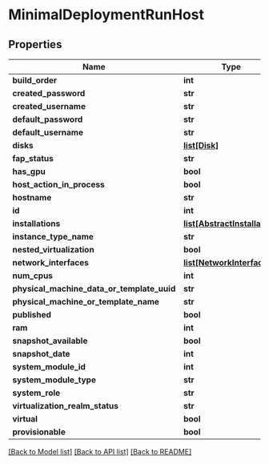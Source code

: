 # MinimalDeploymentRunHost

## Properties
Name | Type | Description | Notes
------------ | ------------- | ------------- | -------------
**build_order** | **int** |  | [optional] 
**created_password** | **str** |  | [optional] 
**created_username** | **str** |  | [optional] 
**default_password** | **str** |  | [optional] 
**default_username** | **str** |  | [optional] 
**disks** | [**list[Disk]**](Disk.md) |  | [optional] 
**fap_status** | **str** |  | [optional] 
**has_gpu** | **bool** |  | [optional] 
**host_action_in_process** | **bool** |  | [optional] 
**hostname** | **str** |  | [optional] 
**id** | **int** |  | [optional] 
**installations** | [**list[AbstractInstallation]**](AbstractInstallation.md) |  | [optional] 
**instance_type_name** | **str** |  | [optional] 
**nested_virtualization** | **bool** |  | [optional] 
**network_interfaces** | [**list[NetworkInterface]**](NetworkInterface.md) |  | [optional] 
**num_cpus** | **int** |  | [optional] 
**physical_machine_data_or_template_uuid** | **str** |  | [optional] 
**physical_machine_or_template_name** | **str** |  | [optional] 
**published** | **bool** |  | [optional] 
**ram** | **int** |  | [optional] 
**snapshot_available** | **bool** |  | [optional] 
**snapshot_date** | **int** |  | [optional] 
**system_module_id** | **int** |  | [optional] 
**system_module_type** | **str** |  | [optional] 
**system_role** | **str** |  | [optional] 
**virtualization_realm_status** | **str** |  | [optional] 
**virtual** | **bool** |  | [optional] 
**provisionable** | **bool** |  | [optional] 

[[Back to Model list]](../README.md#documentation-for-models) [[Back to API list]](../README.md#documentation-for-api-endpoints) [[Back to README]](../README.md)



